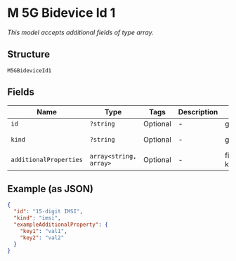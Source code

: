 
# M 5G Bidevice Id 1

*This model accepts additional fields of type array.*

## Structure

`M5GBideviceId1`

## Fields

| Name | Type | Tags | Description | Getter | Setter |
|  --- | --- | --- | --- | --- | --- |
| `id` | `?string` | Optional | - | getId(): ?string | setId(?string id): void |
| `kind` | `?string` | Optional | - | getKind(): ?string | setKind(?string kind): void |
| `additionalProperties` | `array<string, array>` | Optional | - | findAdditionalProperty(string key): array | additionalProperty(string key, array value): void |

## Example (as JSON)

```json
{
  "id": "15-digit IMSI",
  "kind": "imsi",
  "exampleAdditionalProperty": {
    "key1": "val1",
    "key2": "val2"
  }
}
```


